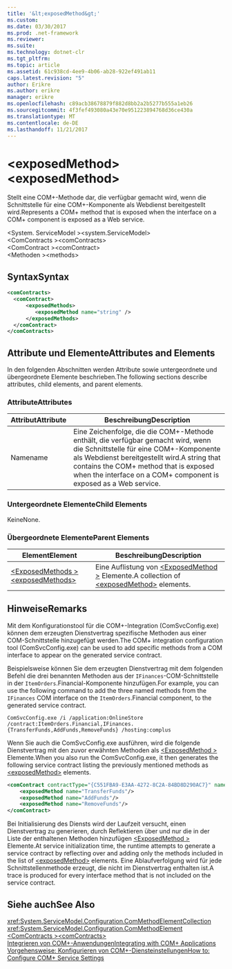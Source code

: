 ```yaml
---
title: '&lt;exposedMethod&gt;'
ms.custom: 
ms.date: 03/30/2017
ms.prod: .net-framework
ms.reviewer: 
ms.suite: 
ms.technology: dotnet-clr
ms.tgt_pltfrm: 
ms.topic: article
ms.assetid: 61c938cd-4ee9-4b06-ab28-922ef491ab11
caps.latest.revision: "5"
author: Erikre
ms.author: erikre
manager: erikre
ms.openlocfilehash: c89acb38678879f882d8bb2a2b5277b555a1eb26
ms.sourcegitcommit: 4f3fef493080a43e70e951223894768d36ce430a
ms.translationtype: MT
ms.contentlocale: de-DE
ms.lasthandoff: 11/21/2017
---
```

# <a name="ltexposedmethodgt"></a><span data-ttu-id="8fdfc-102">&lt;exposedMethod&gt;</span><span class="sxs-lookup"><span data-stu-id="8fdfc-102">&lt;exposedMethod&gt;</span></span>
<span data-ttu-id="8fdfc-103">Stellt eine COM+-Methode dar, die verfügbar gemacht wird, wenn die Schnittstelle für eine COM+-Komponente als Webdienst bereitgestellt wird.</span><span class="sxs-lookup"><span data-stu-id="8fdfc-103">Represents a COM+ method that is exposed when the interface on a COM+ component is exposed as a Web service.</span></span>  
  
 <span data-ttu-id="8fdfc-104">\<System. ServiceModel ></span><span class="sxs-lookup"><span data-stu-id="8fdfc-104">\<system.ServiceModel></span></span>  
<span data-ttu-id="8fdfc-105">\<ComContracts ></span><span class="sxs-lookup"><span data-stu-id="8fdfc-105">\<comContracts></span></span>  
<span data-ttu-id="8fdfc-106">\<ComContract ></span><span class="sxs-lookup"><span data-stu-id="8fdfc-106">\<comContract></span></span>  
<span data-ttu-id="8fdfc-107">\<Methoden ></span><span class="sxs-lookup"><span data-stu-id="8fdfc-107">\<methods></span></span>  
  
## <a name="syntax"></a><span data-ttu-id="8fdfc-108">Syntax</span><span class="sxs-lookup"><span data-stu-id="8fdfc-108">Syntax</span></span>  
  
```xml  
<comContracts>  
  <comContract>  
      <exposedMethods>  
         <exposedMethod name="string" />  
      </exposedMethods>  
  </comContract>  
</comContracts>  
```  
  
## <a name="attributes-and-elements"></a><span data-ttu-id="8fdfc-109">Attribute und Elemente</span><span class="sxs-lookup"><span data-stu-id="8fdfc-109">Attributes and Elements</span></span>  
 <span data-ttu-id="8fdfc-110">In den folgenden Abschnitten werden Attribute sowie untergeordnete und übergeordnete Elemente beschrieben.</span><span class="sxs-lookup"><span data-stu-id="8fdfc-110">The following sections describe attributes, child elements, and parent elements.</span></span>  
  
### <a name="attributes"></a><span data-ttu-id="8fdfc-111">Attribute</span><span class="sxs-lookup"><span data-stu-id="8fdfc-111">Attributes</span></span>  
  
|<span data-ttu-id="8fdfc-112">Attribut</span><span class="sxs-lookup"><span data-stu-id="8fdfc-112">Attribute</span></span>|<span data-ttu-id="8fdfc-113">Beschreibung</span><span class="sxs-lookup"><span data-stu-id="8fdfc-113">Description</span></span>|  
|---------------|-----------------|  
|<span data-ttu-id="8fdfc-114">Name</span><span class="sxs-lookup"><span data-stu-id="8fdfc-114">name</span></span>|<span data-ttu-id="8fdfc-115">Eine Zeichenfolge, die die COM+-Methode enthält, die verfügbar gemacht wird, wenn die Schnittstelle für eine COM+-Komponente als Webdienst bereitgestellt wird.</span><span class="sxs-lookup"><span data-stu-id="8fdfc-115">A string that contains the COM+ method that is exposed when the interface on a COM+ component is exposed as a Web service.</span></span>|  
  
### <a name="child-elements"></a><span data-ttu-id="8fdfc-116">Untergeordnete Elemente</span><span class="sxs-lookup"><span data-stu-id="8fdfc-116">Child Elements</span></span>  
 <span data-ttu-id="8fdfc-117">Keine</span><span class="sxs-lookup"><span data-stu-id="8fdfc-117">None.</span></span>  
  
### <a name="parent-elements"></a><span data-ttu-id="8fdfc-118">Übergeordnete Elemente</span><span class="sxs-lookup"><span data-stu-id="8fdfc-118">Parent Elements</span></span>  
  
|<span data-ttu-id="8fdfc-119">Element</span><span class="sxs-lookup"><span data-stu-id="8fdfc-119">Element</span></span>|<span data-ttu-id="8fdfc-120">Beschreibung</span><span class="sxs-lookup"><span data-stu-id="8fdfc-120">Description</span></span>|  
|-------------|-----------------|  
|[<span data-ttu-id="8fdfc-121">\<ExposedMethods ></span><span class="sxs-lookup"><span data-stu-id="8fdfc-121">\<exposedMethods></span></span>](../../../../../docs/framework/configure-apps/file-schema/wcf/exposedmethods.md)|<span data-ttu-id="8fdfc-122">Eine Auflistung von [ \<ExposedMethod >](../../../../../docs/framework/configure-apps/file-schema/wcf/exposedmethod.md) Elemente.</span><span class="sxs-lookup"><span data-stu-id="8fdfc-122">A collection of [\<exposedMethod>](../../../../../docs/framework/configure-apps/file-schema/wcf/exposedmethod.md) elements.</span></span>|  
  
## <a name="remarks"></a><span data-ttu-id="8fdfc-123">Hinweise</span><span class="sxs-lookup"><span data-stu-id="8fdfc-123">Remarks</span></span>  
 <span data-ttu-id="8fdfc-124">Mit dem Konfigurationstool für die COM+-Integration (ComSvcConfig.exe) können dem erzeugten Dienstvertrag spezifische Methoden aus einer COM-Schnittstelle hinzugefügt werden.</span><span class="sxs-lookup"><span data-stu-id="8fdfc-124">The COM+ integration configuration tool (ComSvcConfig.exe) can be used to add specific methods from a COM interface to appear on the generated service contract.</span></span>  
  
 <span data-ttu-id="8fdfc-125">Beispielsweise können Sie dem erzeugten Dienstvertrag mit dem folgenden Befehl die drei benannten Methoden aus der `IFinances`-COM-Schnittstelle in der `ItemOrders`.Financial-Komponente hinzufügen.</span><span class="sxs-lookup"><span data-stu-id="8fdfc-125">For example, you can use the following command to add the three named methods from the `IFinances` COM interface on the `ItemOrders`.Financial component, to the generated service contract.</span></span>  
  
 `ComSvcConfig.exe /i /application:OnlineStore /contract:ItemOrders.Financial,IFinances.{TransferFunds,AddFunds,RemoveFunds} /hosting:complus`  
  
 <span data-ttu-id="8fdfc-126">Wenn Sie auch die ComSvcConfig.exe ausführen, wird die folgende Dienstvertrag mit den zuvor erwähnten Methoden als [ \<ExposedMethod >](../../../../../docs/framework/configure-apps/file-schema/wcf/exposedmethod.md) Elemente.</span><span class="sxs-lookup"><span data-stu-id="8fdfc-126">When you also run the ComSvcConfig.exe, it then generates the following service contract listing the previously mentioned methods as [\<exposedMethod>](../../../../../docs/framework/configure-apps/file-schema/wcf/exposedmethod.md) elements.</span></span>  
  
```xml  
<comContract contractType="{C551FBA9-E3AA-4272-8C2A-84BD8D290AC7}" name="IFinances" namespace="http://contoso.com/services/financial">  
    <exposedMethod name="TransferFunds"/>  
    <exposedMethod name="AddFunds"/>  
    <exposedMethod name="RemoveFunds"/>  
</comContract>  
```  
  
 <span data-ttu-id="8fdfc-127">Bei Initialisierung des Diensts wird der Laufzeit versucht, einen Dienstvertrag zu generieren, durch Reflektieren über und nur die in der Liste der enthaltenen Methoden hinzufügen [ \<ExposedMethod >](../../../../../docs/framework/configure-apps/file-schema/wcf/exposedmethod.md) Elemente.</span><span class="sxs-lookup"><span data-stu-id="8fdfc-127">At service initialization time, the runtime attempts to generate a service contract by reflecting over and adding only the methods included in the list of [\<exposedMethod>](../../../../../docs/framework/configure-apps/file-schema/wcf/exposedmethod.md) elements.</span></span> <span data-ttu-id="8fdfc-128">Eine Ablaufverfolgung wird für jede Schnittstellenmethode erzeugt, die nicht im Dienstvertrag enthalten ist.</span><span class="sxs-lookup"><span data-stu-id="8fdfc-128">A trace is produced for every interface method that is not included on the service contract.</span></span>  
  
## <a name="see-also"></a><span data-ttu-id="8fdfc-129">Siehe auch</span><span class="sxs-lookup"><span data-stu-id="8fdfc-129">See Also</span></span>  
 <xref:System.ServiceModel.Configuration.ComMethodElementCollection>  
 <xref:System.ServiceModel.Configuration.ComMethodElement>  
 [<span data-ttu-id="8fdfc-130">\<ComContracts ></span><span class="sxs-lookup"><span data-stu-id="8fdfc-130">\<comContracts></span></span>](../../../../../docs/framework/configure-apps/file-schema/wcf/comcontracts.md)  
 [<span data-ttu-id="8fdfc-131">Integrieren von COM+-Anwendungen</span><span class="sxs-lookup"><span data-stu-id="8fdfc-131">Integrating with COM+ Applications</span></span>](../../../../../docs/framework/wcf/feature-details/integrating-with-com-plus-applications.md)  
 [<span data-ttu-id="8fdfc-132">Vorgehensweise: Konfigurieren von COM+-Diensteinstellungen</span><span class="sxs-lookup"><span data-stu-id="8fdfc-132">How to: Configure COM+ Service Settings</span></span>](../../../../../docs/framework/wcf/feature-details/how-to-configure-com-service-settings.md)
